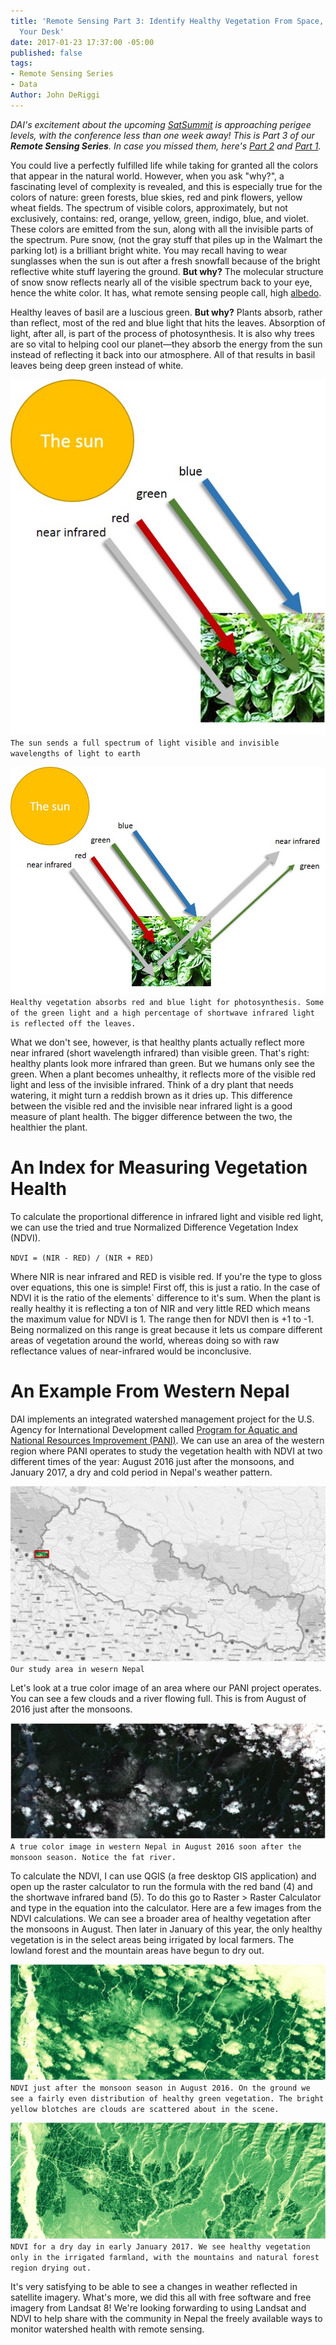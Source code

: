 ```yaml
---
title: 'Remote Sensing Part 3: Identify Healthy Vegetation From Space, Without Leaving
  Your Desk'
date: 2017-01-23 17:37:00 -05:00
published: false
tags:
- Remote Sensing Series
- Data
Author: John DeRiggi
---
```


*DAI's excitement about the upcoming [SatSummit](https://satsummit.io/) is approaching perigee levels, with the conference less than one week away! This is Part 3 of our **Remote Sensing Series**. In case you missed them, here's [Part 2](https://dai-global-digital.com/part-2-la-la-landsat-making-use-of-landsat-imagery.html) and [Part 1](https://dai-global-digital.com/remote-sensing-of-the-earth.html).*

You could live a perfectly fulfilled life while taking for granted all the colors that appear in the natural world. However, when you ask "why?", a fascinating level of complexity is revealed, and this is especially true for the colors of nature: green forests, blue skies, red and pink flowers, yellow wheat fields. The spectrum of visible colors, approximately, but not exclusively, contains: red, orange, yellow, green, indigo, blue, and violet. These colors are emitted from the sun, along with all the invisible parts of the spectrum. Pure snow, (not the gray stuff that piles up in the Walmart the parking lot) is a brilliant bright white. You may recall having to wear sunglasses when the sun is out after a fresh snowfall because of the bright reflective white stuff layering the ground. **But why?** The molecular structure of snow snow reflects nearly all of the visible spectrum back to your eye, hence the white color. It has, what remote sensing people call, high [albedo](https://en.wikipedia.org/wiki/Albedo).
<!--more-->

Healthy leaves of basil are a luscious green. **But why?** Plants absorb, rather than reflect, most of the red and blue light that hits the leaves. Absorption of light, after all, is part of the process of photosynthesis. It is also why trees are so vital to helping cool our planet—they absorb the energy from the sun instead of reflecting it back into our atmosphere. All of that results in basil leaves being deep green instead of white.

![sunbeamingdownlight.jpg](/uploads/sunbeamingdownlight.jpg)
`The sun sends a full spectrum of light visible and invisible wavelengths of light to earth`

![sunbeamsdownandreflects-028a2d.jpg](/uploads/sunbeamsdownandreflects-028a2d.jpg)
`Healthy vegetation absorbs red and blue light for photosynthesis. Some of the green light and a high percentage of shortwave infrared light is reflected off the leaves.`

What we don't see, however, is that healthy plants actually reflect more near infrared (short wavelength infrared) than visible green. That's right: healthy plants look more infrared than green. But we humans only see the green. When a plant becomes unhealthy, it reflects more of the visible red light and less of the invisible infrared. Think of a dry plant that needs watering, it might turn a reddish brown as it dries up. This difference between the visible red and the invisible near infrared light is a good measure of plant health. The bigger difference between the two, the healthier the plant.

# An Index for Measuring Vegetation Health

To calculate the proportional difference in infrared light and visible red light, we can use the tried and true Normalized Difference Vegetation Index (NDVI).

`NDVI = (NIR - RED) / (NIR + RED)`

Where NIR is near infrared and RED is visible red. If you're the type to gloss over equations, this one is simple! First off, this is just a ratio. In the case of NDVI it is the ratio of the elements\` difference to it's sum. When the plant is really healthy it is reflecting a ton of NIR and very little RED which means the maximum value for NDVI is 1. The range then for NDVI then is \+1 to -1. Being normalized on this range is great because it lets us compare different areas of vegetation around the world, whereas doing so with raw reflectance values of near-infrared would be inconclusive.

# An Example From Western Nepal

DAI implements an integrated watershed management project for the U.S. Agency for International Development called [Program for Aquatic and National Resources Improvement (PANI)](https://www.dai.com/our-work/projects/Nepal-Program-for-Aquatic-Natural-Resources-Improvement-PANI). We can use an area of the western region where PANI operates to study the vegetation health with NDVI at two different times of the year: August 2016 just after the monsoons, and January 2017, a dry and cold period in Nepal's weather pattern.

![nepalMapWithStudyArea.jpg](/uploads/nepalMapWithStudyArea.jpg)
`Our study area in wesern Nepal`

Let's look at a true color image of an area where our PANI project operates. You can see a few clouds and a river flowing full. This is from August of 2016 just after the monsoons.

![true_color_August_2016.JPG](/uploads/true_color_August_2016.JPG)
`A true color image in western Nepal in August 2016 soon after the monsoon season. Notice the fat river.`

To calculate the NDVI, I can use QGIS (a free desktop GIS application) and open up the raster calculator to run the formula with the red band (4) and the shortwave infrared band (5). To do this go to Raster > Raster Calculator and type in the equation into the calculator. Here are a few images from the NDVI calculations. We can see a broader area of healthy vegetation after the monsoons in August. Then later in January of this year, the only healthy vegetation is in the select areas being irrigated by local farmers. The lowland forest and the mountain areas have begun to dry out.

![august_2016.JPG](/uploads/august_2016.JPG)
`NDVI just after the monsoon season in August 2016. On the ground we see a fairly even distribution of healthy green vegetation. The bright yellow blotches are clouds are scattered about in the scene.`

![january_2017.JPG](/uploads/january_2017.JPG)
`NDVI for a dry day in early January 2017. We see healthy vegetation only in the irrigated farmland, with the mountains and natural forest region drying out.`

It's very satisfying to be able to see a changes in weather reflected in satellite imagery. What's more, we did this all with free software and free imagery from Landsat 8! We're looking forwarding to using Landsat and NDVI to help share with the community in Nepal the freely available ways to monitor watershed health with remote sensing.